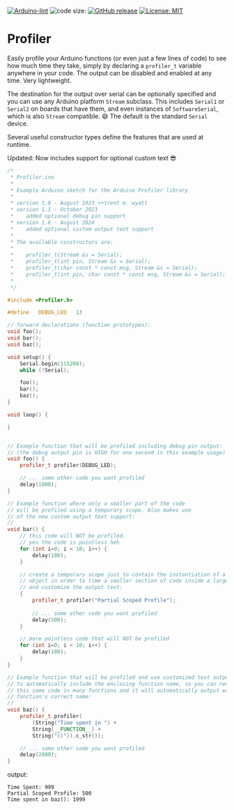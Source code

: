 <!-- [![Arduino CI](https://github.com/ripred/Profiler/workflows/Arduino%20CI/badge.svg)](https://github.com/marketplace/actions/arduino_ci) -->
[![Arduino-lint](https://github.com/ripred/Profiler/actions/workflows/arduino-lint.yml/badge.svg)](https://github.com/ripred/Profiler/actions/workflows/arduino-lint.yml)
![code size:](https://img.shields.io/github/languages/code-size/ripred/Profiler)
[![GitHub release](https://img.shields.io/github/release/ripred/Profiler.svg?maxAge=3600)](https://github.com/ripred/Profiler/releases)
[![License: MIT](https://img.shields.io/badge/license-MIT-blue.svg)](https://github.com/ripred/Profiler/blob/master/LICENSE)


# Profiler
Easily profile your Arduino functions (or even just a few lines of code) to see how much time they take, simply by declaring a `profiler_t` variable anywhere in your code. The output can be disabled and enabled at any time. Very lightweight. 

The destination for the output over serial can be optionally specified and you can use any Arduino platform `Stream` subclass. This includes `Serial1` or `Serial2` on boards that have them, and even instances of `SoftwareSerial`, which is also `Stream` compatible. 😄 The default is the standard `Serial` device.

Several useful constructor types define the features that are used at runtime.

Updated: Now includes support for optional custom text 😎

```cpp
/*
 * Profiler.ino
 *
 * Example Arduino sketch for the Arduino Profiler library
 *
 * version 1.0 - August 2023 ++trent m. wyatt
 * version 1.1 - October 2023
 *    added optional debug pin support
 * version 1.6 - August 2024
 *    added optional custom output text support
 *
 * The available constructors are:
 *
 *    profiler_t(Stream &s = Serial);
 *    profiler_t(int pin, Stream &s = Serial);
 *    profiler_t(char const * const msg, Stream &s = Serial);
 *    profiler_t(int pin, char const * const msg, Stream &s = Serial);
 * 
 */

#include <Profiler.h>

#define   DEBUG_LED   13

// forward declarations (function prototypes):
void foo();
void bar();
void baz();

void setup() {
    Serial.begin(115200);
    while (!Serial);

    foo();
    bar();
    baz();
}

void loop() {

}


// Example function that will be profiled including debug pin output:
// (the debug output pin is HIGH for one second in this example usage)
void foo() {
    profiler_t profiler(DEBUG_LED);

    // ... some other code you want profiled
    delay(1000);
}

// Example function where only a smaller part of the code
// will be profiled using a temporary scope. Also makes use 
// of the new custom output text support:
//
void bar() {
    // this code will NOT be profiled.
    // yes the code is pointless heh
    for (int i=0; i < 10; i++) {
        delay(100);
    }

    // create a temporary scope just to contain the instantiation of a profiler_t
    // object in order to time a smaller section of code inside a larger section
    // and customize the output text:
    {
        profiler_t profiler("Partial Scoped Profile");
        
        // ... some other code you want profiled
        delay(500);
    }

    // more pointless code that will NOT be profiled
    for (int i=0; i < 10; i++) {
        delay(100);
    }
}

// Example function that will be profiled and use customized text output
// to automatically include the enclosing function name, so you can reuse 
// this same code in many functions and it will automatically output each
// function's correct name:
//
void baz() {
    profiler_t profiler(
        (String("Time spent in ") + 
        String(__FUNCTION__) + 
        String("()")).c_str());

    // ... some other code you want profiled
    delay(2000);
}
```

output:

```console
Time Spent: 999
Partial Scoped Profile: 500
Time spent in baz(): 1999
```
